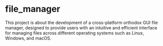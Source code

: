 # file_manager

This project is about the development of a cross-platform orthodox GUI file manager, designed to provide
users with an intuitive and efficient interface for managing files
across different operating systems such as Linux, Windows, and macOS.
